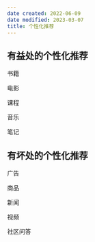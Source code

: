 ```yaml
---
date created: 2022-06-09
date modified: 2023-03-07
title: 个性化推荐
---
```


## 有益处的个性化推荐

书籍

电影

课程

音乐

笔记

## 有坏处的个性化推荐

广告

商品

新闻

视频

社区问答
